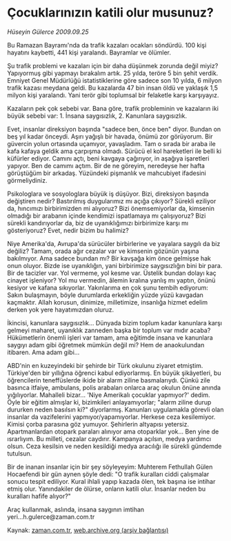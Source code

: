 # Çocuklarınızın katili olur musunuz?

*Hüseyin Gülerce 2009.09.25*

<tr><td class="metin" colspan="2" style="padding-top: 20px; padding-left: 5px; ">Bu Ramazan Bayramı'nda da trafik kazaları ocakları söndürdü. 100 kişi hayatını kaybetti, 441 kişi yaralandı. Bayramlar ve ölümler.</td></tr><tr><td class="metin" colspan="2" style="padding-top: 20px; padding-left: 5px; "><p>Şu trafik problemi ve kazaları için bir daha düşünmek zorunda değil miyiz? Yapıyormuş gibi yapmayı bırakalım artık. 25 yılda, teröre 5 bin şehit verdik. Emniyet Genel Müdürlüğü istatistiklerine göre sadece son 10 yılda, 6 milyon trafik kazası meydana geldi. Bu kazalarda 47 bin insan öldü ve yaklaşık 1,5 milyon kişi yaralandı. Yani terör gibi toplumsal bir felaketle karşı karşıyayız.
<p>Kazaların pek çok sebebi var. Bana göre, trafik probleminin ve kazaların iki büyük sebebi var: 1. İnsana saygısızlık, 2. Kanunlara saygısızlık.
<p>Evet, insanlar direksiyon başında "sadece ben, önce ben" diyor. Bundan on beş yıl kadar önceydi. Aşırı yağışlı bir havada, önümü zor görüyorum. Bir güvercin yolun ortasında uçamıyor, yavaşladım. Tam o sırada bir araba ile kafa kafaya geldik ama çarpışma olmadı. Sürücü el kol hareketleri ile belli ki küfürler ediyor. Camını açtı, beni kavgaya çağırıyor, in aşağıya işaretleri yapıyor. Ben de camımı açtım. Bir de ne göreyim, neredeyse her hafta görüştüğüm bir arkadaş. Yüzündeki pişmanlık ve mahcubiyet ifadesini görmeliydiniz.
<p>Psikologlara ve sosyologlara büyük iş düşüyor. Bizi, direksiyon başında değiştiren nedir? Bastırılmış duygularımız mı açığa çıkıyor? Sürekli eziliyor da, hıncımızı birbirimizden mi alıyoruz? Bizi önemsemiyorlar da, kimsenin olmadığı bir arabanın içinde kendimizi ispatlamaya mı çalışıyoruz? Bizi sürekli kandırıyorlar da, biz de uyanıklığımızı birbirimize karşı mı gösteriyoruz? Evet, nedir bizim bu halimiz?
<p>Niye Amerika'da, Avrupa'da sürücüler birbirlerine ve yayalara saygılı da biz değiliz? Tamam, orada ağır cezalar var ve kimsenin gözünün yaşına bakılmıyor. Ama sadece bundan mı? Bir kavşağa kim önce gelmişse hak onun oluyor. Bizde ise uyanıklığın, yani birbirimize saygısızlığın bini bir para. Bir de tacizler var. Yol vermeme, yol kesme var. Üstelik bundan dolayı kaç cinayet işleniyor? Yol mu vermedin, âlemin kralına yanlış mı yaptın, önünü kesiyor ve kafana sıkıyorlar. Yakınlarıma en çok şunu tembih ediyorum: Sakın bulaşmayın, böyle durumlarda erkekliğin yüzde yüzü kavgadan kaçmaktır. Allah korusun, dinimize, milletimize, insanlığa hizmet edelim derken yok yere hayatımızdan oluruz.
<p>İkincisi, kanunlara saygısızlık... Dünyada bizim toplum kadar kanunlara karşı gelmeyi maharet, uyanıklık zanneden başka bir toplum var mıdır acaba? Hükümetlerin önemli işleri var tamam, ama eğitimde insana ve kanunlara saygıyı adam gibi öğretmek mümkün değil mi? Hem de anaokulundan itibaren. Ama adam gibi...
<p>ABD'nin en kuzeyindeki bir şehirde bir Türk okulunu ziyaret etmiştim. Türkiye'den bir yıllığına öğrenci kabul ediyorlarmış. En büyük şikâyetleri, bu öğrencilerin teneffüslerde ikide bir alarm ziline basmalarıydı. Çünkü zile basınca itfaiye, ambulans, polis arabaları onlarca araç okulun önüne anında yığılıyorlar. Mahalleli bizar... 'Niye Amerikalı çocuklar yapmıyor?' dedim. Öyle bir eğitim almışlar ki, bizimkileri anlayamıyorlar; "alarm ziline durup dururken neden basılsın ki?" diyorlarmış. Kanunları uygulamakla görevli olan insanlar da vazifelerini yapmıyor/yapamıyorlar. Herkese ceza kesilemiyor. Kimisi çorba parasına göz yumuyor. Şehirlerin altyapısı yetersiz. Apartmanlardan otopark paraları alınıyor ama otoparklar yok... Ben yine de ısrarlıyım. Bu milleti, cezalar caydırır. Kampanya açılsın, medya yardımcı olsun. Ceza kesilsin ve neden kesildiği medya aracılığı ile sürekli gündemde tutulsun.
<p>Bir de inanan insanlar için bir şey söyleyeyim: Muhterem Fethullah Gülen Hocaefendi bir gün aynen şöyle dedi: "O trafik kuralları ciddi çalışmalar sonucu tespit ediliyor. Kural ihlali yapıp kazada ölen, tek başına ise intihar etmiş olur. Yanındakiler de ölürse, onların katili olur. İnsanlar neden bu kuralları hafife alıyor?"
<p>Araç kullanmak, aslında, insana saygının imtihan yeri...h.gulerce@zaman.com.tr<br/></p></p></p></p></p></p></p></p></p></td></tr>

Kaynak: [zaman.com.tr](http://zaman.com.tr/yazar.do?yazino=895915), [web.archive.org (arşiv bağlantısı)](http://web.archive.org/web/20100109054829/http://www.zaman.com.tr:80/yazar.do?yazino=895915)

